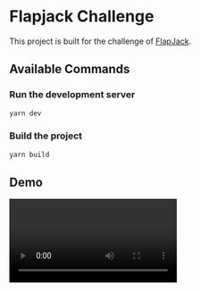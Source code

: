 # Flapjack Challenge

This project is built for the challenge of [FlapJack](https://docs.google.com/document/d/1AXSY1uI32keb0Pg13_oxU4eC83N67ierDasIpMssGPk).

## Available Commands

### Run the development server

```bash
yarn dev
```

### Build the project

```bash
yarn build
```

## Demo

![GrapesJS Application Demo](./docs/grapesjs_app_demo.webm)

